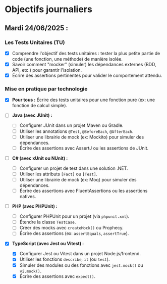 # Objectifs journaliers

## Mardi 24/06/2025 :

### Les Tests Unitaires (TU)
- [X] Comprendre l'objectif des tests unitaires : tester la plus petite partie de code (une fonction, une méthode) de manière isolée.
- [X] Savoir comment "mocker" (simuler) les dépendances externes (BDD, API, etc.) pour garantir l'isolation.
- [X] Écrire des assertions pertinentes pour valider le comportement attendu.

### Mise en pratique par technologie
- [X] **Pour tous :** Écrire des tests unitaires pour une fonction pure (ex: une fonction de calcul simple).

- [ ] **Java (avec JUnit) :**
  - [ ] Configurer JUnit dans un projet Maven ou Gradle.
  - [ ] Utiliser les annotations `@Test`, `@BeforeEach`, `@AfterEach`.
  - [ ] Utiliser une librairie de mock (ex: Mockito) pour simuler des dépendances.
  - [ ] Écrire des assertions avec AssertJ ou les assertions de JUnit.

- [ ] **C# (avec xUnit ou NUnit) :**
  - [ ] Configurer un projet de test dans une solution .NET.
  - [ ] Utiliser les attributs `[Fact]` ou `[Test]`.
  - [ ] Utiliser une librairie de mock (ex: Moq) pour simuler des dépendances.
  - [ ] Écrire des assertions avec FluentAssertions ou les assertions natives.

- [ ] **PHP (avec PHPUnit) :**
  - [ ] Configurer PHPUnit pour un projet (via `phpunit.xml`).
  - [ ] Étendre la classe `TestCase`.
  - [ ] Créer des mocks avec `createMock()` ou Prophecy.
  - [ ] Écrire des assertions (ex: `assertEquals`, `assertTrue`).

- [X] **TypeScript (avec Jest ou Vitest) :**
  - [X] Configurer Jest ou Vitest dans un projet Node.js/frontend.
  - [X] Utiliser les fonctions `describe`, `it` (ou `test`).
  - [X] Simuler des modules ou des fonctions avec `jest.mock()` ou `vi.mock()`.
  - [X] Écrire des assertions avec `expect()`. 